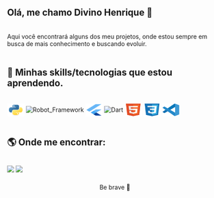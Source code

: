 
## Olá, me chamo Divino Henrique 👋 
<br>
<div>
 Aqui você encontrará alguns dos meu projetos, onde estou sempre em busca de mais conhecimento e buscando evoluir.
</div><br>

## 🚀 Minhas skills/tecnologias que estou aprendendo.

<div style="display: inline_block"><br>
    <img align="center" alt="Python" height="30" width="40" src="https://raw.githubusercontent.com/devicons/devicon/master/icons/python/python-original.svg">
    <img align="center" alt="Robot_Framework" height="30" width="40" src="https://robotframework.org/img/RF.svg">
    <img align="center" alt="Flutter" height="30" width="40" src="https://raw.githubusercontent.com/dnfield/flutter_svg/7d374d7107561cbd906d7c0ca26fef02cc01e7c8/example/assets/flutter_logo.svg?sanitize=true">
    <img align="center" alt="Dart" height="30" width="40" src="https://www.scottbrady91.com/img/logos/dart.svg">
    <img align="center" alt="HTML" height="30" width="40" src="https://raw.githubusercontent.com/devicons/devicon/master/icons/html5/html5-original.svg">
    <img align="center" alt="CSS" height="30" width="40" src="https://raw.githubusercontent.com/devicons/devicon/master/icons/css3/css3-original.svg">
    <img align="center" alt="CSS" height="30" width="40" src="https://raw.githubusercontent.com/devicons/devicon/master/icons/vscode/vscode-original.svg">

</div><br>

## 🌎  Onde me encontrar:


</div><br>
  <a href = "mailto:dhenriquearantes@gmail.com"><img src="https://img.shields.io/badge/-Gmail-%23333?style=for-the-badge&logo=gmail&logoColor=white" target="_blank"></a>
  <a href="https://www.linkedin.com/in/dhenriquearantes" target="_blank"><img src="https://img.shields.io/badge/-LinkedIn-%230077B5?style=for-the-badge&logo=linkedin&logoColor=white" target="_blank"></a> 
 </div>

 ### 
 <div align="center">
  Be brave 🎯
 </div>
